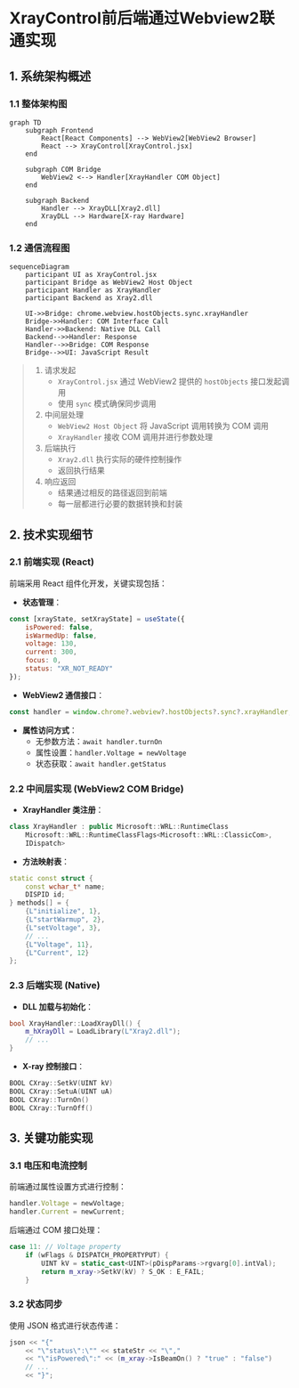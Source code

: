 #  XrayControl前后端通过Webview2联通实现

## 1. 系统架构概述

### 1.1 整体架构图
```mermaid
graph TD
    subgraph Frontend
        React[React Components] --> WebView2[WebView2 Browser]
        React --> XrayControl[XrayControl.jsx]
    end
    
    subgraph COM Bridge
        WebView2 <--> Handler[XrayHandler COM Object]
    end
    
    subgraph Backend
        Handler --> XrayDLL[Xray2.dll]
        XrayDLL --> Hardware[X-ray Hardware]
    end
```

### 1.2 通信流程图
```mermaid
sequenceDiagram
    participant UI as XrayControl.jsx
    participant Bridge as WebView2 Host Object
    participant Handler as XrayHandler
    participant Backend as Xray2.dll
    
    UI->>Bridge: chrome.webview.hostObjects.sync.xrayHandler
    Bridge->>Handler: COM Interface Call
    Handler->>Backend: Native DLL Call
    Backend-->>Handler: Response
    Handler-->>Bridge: COM Response
    Bridge-->>UI: JavaScript Result
```

> 1. 请求发起
>    - `XrayControl.jsx` 通过 WebView2 提供的 `hostObjects` 接口发起调用
>    - 使用 `sync` 模式确保同步调用
> 2. 中间层处理
>    - `WebView2 Host Object` 将 JavaScript 调用转换为 COM 调用
>    - `XrayHandler` 接收 COM 调用并进行参数处理
> 3. 后端执行
>    - `Xray2.dll` 执行实际的硬件控制操作
>    - 返回执行结果
> 4. 响应返回
>    - 结果通过相反的路径返回到前端
>    - 每一层都进行必要的数据转换和封装



## 2. 技术实现细节

### 2.1 前端实现 (React)
前端采用 React 组件化开发，关键实现包括：

- **状态管理**：
```javascript
const [xrayState, setXrayState] = useState({
    isPowered: false,
    isWarmedUp: false,
    voltage: 130,
    current: 300,
    focus: 0,
    status: "XR_NOT_READY"
});
```

- **WebView2 通信接口**：
```javascript
const handler = window.chrome?.webview?.hostObjects?.sync?.xrayHandler;
```

- **属性访问方式**：
  - 无参数方法：`await handler.turnOn`
  - 属性设置：`handler.Voltage = newVoltage`
  - 状态获取：`await handler.getStatus`

### 2.2 中间层实现 (WebView2 COM Bridge)

- **XrayHandler 类注册**：
```cpp
class XrayHandler : public Microsoft::WRL::RuntimeClass
    Microsoft::WRL::RuntimeClassFlags<Microsoft::WRL::ClassicCom>,
    IDispatch>
```

- **方法映射表**：
```cpp
static const struct {
    const wchar_t* name;
    DISPID id;
} methods[] = {
    {L"initialize", 1},
    {L"startWarmup", 2},
    {L"setVoltage", 3},
    // ...
    {L"Voltage", 11},
    {L"Current", 12}
};
```

### 2.3 后端实现 (Native)

- **DLL 加载与初始化**：
```cpp
bool XrayHandler::LoadXrayDll() {
    m_hXrayDll = LoadLibrary(L"Xray2.dll");
    // ...
}
```

- **X-ray 控制接口**：
```cpp
BOOL CXray::SetkV(UINT kV)
BOOL CXray::SetuA(UINT uA)
BOOL CXray::TurnOn()
BOOL CXray::TurnOff()
```

## 3. 关键功能实现

### 3.1 电压和电流控制
前端通过属性设置方式进行控制：
```javascript
handler.Voltage = newVoltage;
handler.Current = newCurrent;
```

后端通过 COM 接口处理：
```cpp
case 11: // Voltage property
    if (wFlags & DISPATCH_PROPERTYPUT) {
        UINT kV = static_cast<UINT>(pDispParams->rgvarg[0].intVal);
        return m_xray->SetkV(kV) ? S_OK : E_FAIL;
    }
```

### 3.2 状态同步
使用 JSON 格式进行状态传递：
```cpp
json << "{"
    << "\"status\":\"" << stateStr << "\","
    << "\"isPowered\":" << (m_xray->IsBeamOn() ? "true" : "false")
    // ...
    << "}";
```

